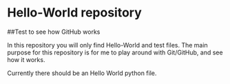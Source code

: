 # Hello-World repository
##Test to see how GitHub works

In this repository you will only find Hello-World and test files. The main purpose for this repository is for me to play around with Git/GitHub, and see how it works.

Currently there should be an Hello World python file.


